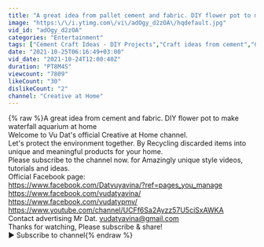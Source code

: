 ```yaml
---
title: "A great idea from pallet cement and fabric. DIY flower pot to make waterfall aquarium at home"
image: "https:\/\/i.ytimg.com\/vi\/adOgy_d2zOA\/hqdefault.jpg"
vid_id: "adOgy_d2zOA"
categories: "Entertainment"
tags: ["Cement Craft Ideas - DIY Projects","Craft ideas from cement","Cement craft synthetic"]
date: "2021-10-25T06:16:49+03:00"
vid_date: "2021-10-24T12:00:40Z"
duration: "PT8M4S"
viewcount: "7809"
likeCount: "30"
dislikeCount: "2"
channel: "Creative at Home"
---
```

{% raw %}A great idea from cement and fabric. DIY flower pot to make waterfall aquarium at home<br />Welcome to Vu Dat's official Creative at Home channel.<br />Let's protect the environment together. By Recycling discarded items into unique and meaningful products for your home.<br />Please subscribe to the channel now. for Amazingly unique style videos, tutorials and ideas.<br />Official Facebook page:<br /><a rel="nofollow" target="blank" href="https://www.facebook.com/Datvuyavina/?ref=pages_you_manage">https://www.facebook.com/Datvuyavina/?ref=pages_you_manage</a><br /><a rel="nofollow" target="blank" href="https://www.facebook.com/vudatyavina/">https://www.facebook.com/vudatyavina/</a><br /><a rel="nofollow" target="blank" href="https://www.facebook.com/vudatypmv/">https://www.facebook.com/vudatypmv/</a><br /><a rel="nofollow" target="blank" href="https://www.youtube.com/channel/UCFf6Sa2Ayzz57U5ciSxAWKA">https://www.youtube.com/channel/UCFf6Sa2Ayzz57U5ciSxAWKA</a><br />Contact advertising Mr Dat. vudatyavina@gmail.com<br />Thanks for watching, Please subscribe &amp; share!<br />► Subscribe to channel{% endraw %}
